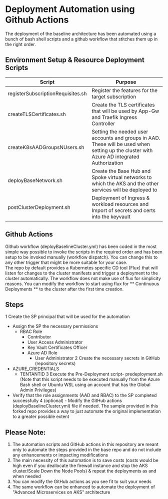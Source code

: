 # Deployment Automation using Github Actions
The deployment of the baseline architecture has been automated using a bunch of bash shell scripts and a github workflow that stitches them up in the right order.  

## Environment Setup & Resource Deployment Scripts

| Script          | Purpose                                                                                                     |
|-----------------------|-------------------------------------------------------------------------------------------------------|
| registerSubscriptionRequisites.sh | Register the features for the target subscription |
| createTLSCertificates.sh | Create the TLS certificates that will be used by App-Gw and Traefik Ingress Controller |
| createK8sAADGroupsNUsers.sh | Setting the needed user accounts and groups in AAD. These will be used when setting up the cluster with Azure AD integrated Authorization |
| deployBaseNetwork.sh | Create the Base Hub and Spoke virtual networks to which the AKS and the other services will be deployed to |
| postClusterDeployment.sh | Deployment of Ingress & workload resources and Import of secrets and certs into the keyvault |

## Github Actions
Github workflow (deployBaselineCluster.yml) has been coded in the most simple way possible to invoke the scripts in the required order and has been setup to be invoked manually (workflow dispatch). You can change this to any other trigger that might be more suitable for your case.  
The repo by default provides a Kubernetes specific CD tool (Flux) that will listen for changes to the cluster manifests and trigger a deployment to the cluster automatically. The workflow does not make use of flux for simplicity reasons. You can modify the workflow to start using flux for ** Continuous Deployments ** to the cluster after the first time creation.  

## Steps
1 Create the SP principal that will be used for the automation
  - Assign the SP the necessary permissions
	  - RBAC Role
		  - Contributor
		  - User Access Administrator
		  - Key Vault Certificates Officer
	    - Azure AD Role
		  - User Administrator
2 Create the necessary secrets in GitHub (repository secrets)
  - AZURE_CREDENTIALS
	- TENTANTID
3 Execute the Pre-Deployment script- predeployment.sh (Note that this script needs to be executed manually from the Azure Bash shell or Ubuntu WSL using an account that has the Global Admin Privileges)
  - Verify that the role assignments (AAD and RBAC) to the SP completed successfully
4 (optional) - Modify the GitHub actions (deployBaselineCluster.yml) file if needed. The sample provided in this forked repo provides a way to just automate the original implementation to a greater possible extent


## Please Note:
1. The automation scripts and GitHub actions in this repository are meant only to automate the steps provided in the base repo and do not include any enhancements or impacting modifications
2. The main necessity of this automation is to save costs (costs would be high even if you deallocate the firewall instance and stop the AKS cluster/Scale Down the Node Pools) & repeat the deployments as and when needed
3. You can modify the GitHub actions as you see fit to suit your needs
4. The same workflow can be enhanced to automate the deployment of "Advanced Microservices on AKS" architecture

